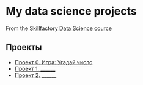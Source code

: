 # My data science projects
From the [Skillfactory Data Science cource](https://skillfactory.ru/data-scientist)

## Проекты

* [Проект 0. Игра: Угадай число](https://github.com/SkillfactoryDS/sf_data_science/tree/main/project_0)
* [Проект 1. ______](____)
* [Проект 2. ______](____)